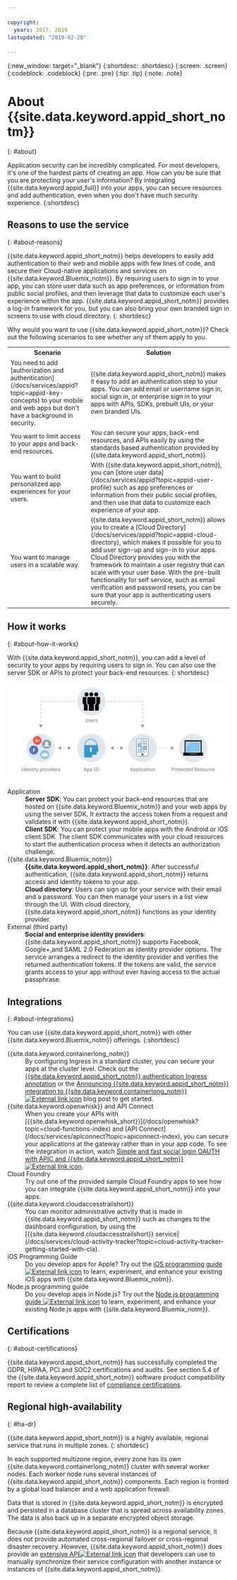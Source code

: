 ```yaml
---

copyright:
  years: 2017, 2019
lastupdated: "2019-02-28"

---
```


{:new_window: target="_blank"}
{:shortdesc: .shortdesc}
{:screen: .screen}
{:codeblock: .codeblock}
{:pre: .pre}
{:tip: .tip}
{:note: .note}

# About {{site.data.keyword.appid_short_notm}}
{: #about}

Application security can be incredibly complicated. For most developers, it's one of the hardest parts of creating an app. How can you be sure that you are protecting your user's information? By integrating {{site.data.keyword.appid_full}} into your apps, you can secure resources and add authentication, even when you don't have much security experience.
{:shortdesc}


## Reasons to use the service
{: #about-reasons}

{{site.data.keyword.appid_short_notm}} helps developers to easily add authentication to their web and mobile apps with few lines of code, and secure their Cloud-native applications and services on {{site.data.keyword.Bluemix_notm}}. By requiring users to sign in to your app, you can store user data such as app preferences, or information from public social profiles, and then leverage that data to customize each user's experience within the app. {{site.data.keyword.appid_short_notm}} provides a log-in framework for you, but you can also bring your own branded sign in screens to use with cloud directory.
{: shortdesc}

Why would you want to use {{site.data.keyword.appid_short_notm}}? Check out the following scenarios to see whether any of them apply to you.

<table>
  <tr>
    <th>Scenario</th>
    <th>Solution</th>
  </tr>
  <tr>
    <td>You need to add [authorization and authentication](/docs/services/appid?topic=appid-key-concepts) to your mobile and web apps but don't have a background in security.</td>
    <td>{{site.data.keyword.appid_short_notm}} makes it easy to add an authentication step to your apps. You can add email or username sign in, social sign in, or enterprise sign in to your apps with APIs, SDKs, prebuilt UIs, or your own branded UIs.</td>
  </tr>
  <tr>
    <td>You want to limit access to your apps and back-end resources.</td>
    <td>You can secure your apps, back-end resources, and APIs easily by using the standards based authentication provided by {{site.data.keyword.appid_short_notm}}.</td>
  </tr>
  <tr>
    <td>You want to build personalized app experiences for your users.</td>
    <td>With {{site.data.keyword.appid_short_notm}}, you can [store user data](/docs/services/appid?topic=appid-user-profile) such as app preferences or information from their public social profiles, and then use that data to customize each experience of your app.</td>
  </tr>
  <tr>
    <td>You want to manage users in a scalable way.</td>
    <td> {{site.data.keyword.appid_short_notm}} allows you to create a [Cloud Directory](/docs/services/appid?topic=appid-cloud-directory), which makes it possible for you to add user sign-up and sign-in to your apps. Cloud Directory provides you with the framework to maintain a user registry that can scale with your user base. With the pre-built functionality for self service, such as email verification and password resets, you can be sure that your app is authenticating users securely.</td>
  </tr>
</table>


## How it works
{: #about-how-it-works}

With {{site.data.keyword.appid_short_notm}}, you can add a level of security to your apps by requiring users to sign in. You can also use the server SDK or APIs to protect your back-end resources.
{: shortdesc}

![{{site.data.keyword.appid_short_notm}} architecture diagram](images/appid_architecture1.png)

<dl>
  <dt>Application</dt>
    <dd><strong>Server SDK</strong>: You can protect your back-end resources that are hosted on {{site.data.keyword.Bluemix_notm}} and your web apps by using the server SDK. It extracts the access token from a request and validates it with {{site.data.keyword.appid_short_notm}}. </br>
    <strong>Client SDK</strong>: You can protect your mobile apps with the Android or iOS client SDK. The client SDK communicates with your cloud resources to start the authentication process when it detects an authorization challenge.</dd>
  <dt>{{site.data.keyword.Bluemix_notm}}</dt>
    <dd><strong>{{site.data.keyword.appid_short_notm}}</strong>: After successful authentication, {{site.data.keyword.appid_short_notm}} returns access and identity tokens to your app.</br>
    <strong>Cloud directory</strong>: Users can sign up for your service with their email and a password. You can then manage your users in a list view through the UI. With cloud directory, {{site.data.keyword.appid_short_notm}} functions as your identity provider.</dd>
  <dt>External (third party)</dt>
    <dd><strong>Social and enterprise identity providers</strong>: {{site.data.keyword.appid_short_notm}} supports Facebook, Google+,and  SAML 2.0 Federation as identity provider options. The service arranges a redirect to the identity provider and verifies the returned authentication tokens. If the tokens are valid, the service grants access to your app without ever having access to the actual passphrase.</dd>
</dl>


## Integrations
{: #about-integrations}

You can use {{site.data.keyword.appid_short_notm}} with other {{site.data.keyword.Bluemix_notm}} offerings.
{:shortdesc}

<dl>
  <dt>{{site.data.keyword.containerlong_notm}}</dt>
    <dd>By configuring Ingress in a standard cluster, you can secure your apps at the cluster level. Check out the <a href="/docs/containers?topic=containers-ingress_annotation#appid-auth">{{site.data.keyword.appid_short_notm}} authentication Ingress annotation</a> or the <a href="https://www.ibm.com/blogs/bluemix/2018/05/announcing-app-id-integration-ibm-cloud-kubernetes-service/">Announcing {{site.data.keyword.appid_short_notm}} integration to {{site.data.keyword.containerlong_notm}} <img src="../../icons/launch-glyph.svg" alt="External link icon"></a> blog post to get started.</dd>
  <dt>{{site.data.keyword.openwhisk}} and API Connect</dt>
    <dd>When you create your APIs with [{{site.data.keyword.openwhisk_short}}](/docs/openwhisk?topic=cloud-functions-index) and [API Connect](/docs/services/apiconnect?topic=apiconnect-index), you can secure your applications at the gateway rather than in your app code. To see the integration in action, watch <a href="https://www.youtube.com/watch?v=Fa9YD2NGZiE" target="_blank">Simple and fast social login OAUTH with APIC and {{site.data.keyword.appid_short_notm}} <img src="../../icons/launch-glyph.svg" alt="External link icon"></a>.</dd>
  <dt>Cloud Foundry</dt>
    <dd>Try out one of the provided sample Cloud Foundry apps to see how you can integrate {{site.data.keyword.appid_short_notm}} into your apps.</dd>
  <dt>{{site.data.keyword.cloudaccesstrailshort}}</dt>
    <dd>You can monitor administrative activity that is made in {{site.data.keyword.appid_short_notm}} such as changes to the dashboard configuration, by using the [{{site.data.keyword.cloudaccesstrailshort}} service](/docs/services/cloud-activity-tracker?topic=cloud-activity-tracker-getting-started-with-cla).</dd>
  <dt>iOS Programming Guide</dt>
    <dd>Do you develop apps for Apple? Try out the <a href="/docs/swift/authenticate?topic=swift-appid#appid" target="_blank">iOS programming guide <img src="../../icons/launch-glyph.svg" alt="External link icon"></a> to learn, experiment, and enhance your existing iOS apps with {{site.data.keyword.Bluemix_notm}}.</dd>
  <dt>Node.js programming guide</dt>
    <dd>Do you develop apps in Node.js? Try out the <a href="/docs/node?topic=nodejs-getting-started-tutorial" target="_blank">Node.js programming guide <img src="../../icons/launch-glyph.svg" alt="External link icon"></a> to learn, experiment, and enhance your existing Node.js apps with {{site.data.keyword.Bluemix_notm}}.</dd>
</dl>



## Certifications
{: #about-certifications}

{{site.data.keyword.appid_short_notm}} has successfully completed the GDPR, HIPAA, PCI and SOC2 certifications and audits. See section 5.4 of the {{site.data.keyword.appid_short_notm}} software product compatibility report to review a complete list of [compliance certifications](https://www.ibm.com/software/reports/compatibility/clarity-reports/report/html/softwareReqsForProduct?deliverableId=BF31C8008D7C11E59F9AD7336D7D0FFB).


## Regional high-availability
{: #ha-dr}

{{site.data.keyword.appid_short_notm}} is a highly available, regional service that runs in multiple zones.
{: shortdesc}

In each supported multizone region, every zone has its own {{site.data.keyword.containerlong_notm}} cluster with several worker nodes. Each worker node runs several instances of {{site.data.keyword.appid_short_notm}} components. Each region is fronted by a global load balancer and a web application firewall.

Data that is stored in {{site.data.keyword.appid_short_notm}} is encrypted and persisted in a database cluster that is spread across availability zones. The data is also back up in a separate encrypted object storage.

Because {{site.data.keyword.appid_short_notm}} is a regional service, it does not provide automated cross-regional failover or cross-regional disaster recovery. However, {{site.data.keyword.appid_short_notm}} does provide an <a href="https://us-south.appid.cloud.ibm.com/swagger-ui/#/" target="_blank">extensive API<img src="../../icons/launch-glyph.svg" alt="External link icon"></a> that developers can use to manually synchronize their service configuration with another instance or instances of {{site.data.keyword.appid_short_notm}}.
